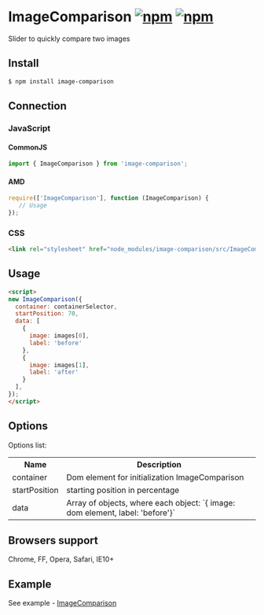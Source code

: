 ImageComparison
[![npm](https://img.shields.io/npm/dt/image-comparison.svg)](https://www.npmjs.com/package/image-comparison)
[![npm](https://img.shields.io/npm/v/image-comparison.svg)](https://www.npmjs.com/package/image-comparison)
===============
Slider to quickly compare two images

## Install
```bash
$ npm install image-comparison
```

## Connection
### JavaScript
#### CommonJS
```js
import { ImageComparison } from 'image-comparison';
```
#### AMD
```js
require(['ImageComparison'], function (ImageComparison) {
   // Usage
});
```
### CSS
```html
<link rel="stylesheet" href="node_modules/image-comparison/src/ImageComparison.css">
```

## Usage
```html
<script>
new ImageComparison({ 
  container: containerSelector,
  startPosition: 70,
  data: [
    {
      image: images[0],
      label: 'before'
    },
    {
      image: images[1],
      label: 'after'
    }
  ],
});
</script>
```

## Options
Options list:
<table>
    <tr>
      <th>Name</td>
      <th>Description</th>
    </tr>
    <tr>
      <td>container</td>
      <td>Dom element for initialization ImageComparison</td>
    </tr>
   <tr>
      <td>startPosition</td>
      <td>starting position in percentage</td>
    </tr>
   <tr>
      <td>data</td>
      <td>Array of objects, where each object: `{ image: dom element, label: 'before'}`</td>
    </tr>
</table>


## Browsers support
Chrome, FF, Opera, Safari, IE10+

## Example
See example - <a href="https://m-ulyanov.github.io/image-comparison/">ImageComparison</a>
